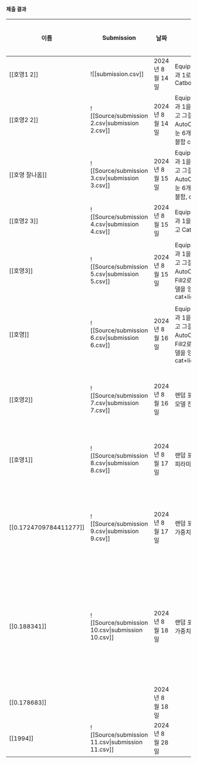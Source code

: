 #### 제출 결과
|이름|Submission|날짜|모델|전처리|점수|최종 Train 칼럼 수|코드|
|---|---|---|---|---|---|---|---|
|[[호영1 2]]|![[submission.csv]]|2024년 8월 14일|Equipment_Dam을 0과 1로 나누고 Catboost+LightGBM|기존 전처리+GMES 살리기+언더 샘플|0|46|![[practice3.ipynb]]|
|[[호영2 2]]|![[Source/submission 2.csv\|submission 2.csv]]|2024년 8월 14일|Equipment_Dam을 0과 1을 기준으로 나누고 그걸 다시 Dam, AutoClave, Fill로 나눈 6개의 모델을 앙상블함 cat+light|기존의 전처리에 Fill1과 2를 합쳤음|0.14846|45|![[practice4.ipynb]]|
|[[호영 잘나옴]]|![[Source/submission 3.csv\|submission 3.csv]]|2024년 8월 15일|Equipment_Dam을 0과 1을 기준으로 나누고 그걸 다시 Dam, AutoClave, Fill로 나눈 6개의 모델을 앙상블함, cat+light|기본 칼럼 46개에서 상관계수 절대값 상위 20개만 추출|0.1536|20|![[Source/practice4 2.ipynb\|practice4 2.ipynb]]|
|[[호영2 3]]|![[Source/submission 4.csv\|submission 4.csv]]|2024년 8월 15일|Equipment_Dam을 0과 1을 기준으로 나누고 Cat+light|상관관계 절대값 기준 상위 칼럼 20개로 만들어서 전처리 진행|0.13508|20|![[Fill1.ipynb]]|
|[[호영3]]|![[Source/submission 5.csv\|submission 5.csv]]|2024년 8월 15일|Equipment_Dam을 0과 1을 기준으로 나누고 그걸 다시 Dam, AutoClave, Fill1과 Fill2로 나눈 8개의 모델을 앙상블함, cat+light|상관 관계 기준 top 20 정도를 전처리 후 나머지 칼럼들을 살려서 진행|0.1509627727856226|52|![[Source/Fill1 2.ipynb\|Fill1 2.ipynb]]|
|[[호영]]|![[Source/submission 6.csv\|submission 6.csv]]|2024년 8월 16일|Equipment_Dam을 0과 1을 기준으로 나누고 그걸 다시 Dam, AutoClave, Fill1과 Fill2로 나눈 8개의 모델을 앙상블함, cat+light|Equipment_Fill1  <br>PalletID Collect Result_Fill1  <br>Production Qty Collect Result_Fill1 살리고 전체적인 전처리 추가|0.14937965260545907|58|![[f1_feature.ipynb]]|
|[[호영2]]|![[Source/submission 7.csv\|submission 7.csv]]|2024년 8월 16일|랜덤 포레스트로 8개 모델 진행|Equipment_Fill1  <br>PalletID Collect Result_Fill1  <br>Production Qty Collect Result_Fill1 살리고 전체적인 전처리 추가|0.1531506075162475|55|![[Source/f1_feature 2.ipynb\|f1_feature 2.ipynb]]|
|[[호영1]]|![[Source/submission 8.csv\|submission 8.csv]]|2024년 8월 17일|랜덤 포레스트+하이퍼피라미터|Circle Line 제거, Head Normal 스테이지끼리 평균, Cure Start에서 End까지 좌표 변화량|0.15072622636338723|61|![[Stage_copy.ipynb]]|
|[[0.1724709784411277]]|![[Source/submission 9.csv\|submission 9.csv]]|2024년 8월 17일|랜덤 포레스트 모델에 가중치 추가|비대칭성 큰 피처 목록 정규화 처리+ Circle Line 제거, Head Normal 스테이지끼리 평균, Cure Start에서 End까지 좌표 변화량+pca 적용|0.1724709784411277|22|![[Source/Stage_copy 2.ipynb\|Stage_copy 2.ipynb]]|
|[[0.188341]]|![[Source/submission 10.csv\|submission 10.csv]]|2024년 8월 18일|랜덤 포레스트 모델에 가중치 추가|비대칭성 큰 피처 목록 정규화 처리+ Circle Line 제거, Head Normal 스테이지끼리 평균, Cure Start에서 End까지 좌표 변화량+@+상관계수 상위 40위까지만 추출후 pca 적용해서 칼럼 18개만 남김|0.188341|18|![[1883.ipynb]]|
|[[0.178683]]||2024년 8월 18일|||0.178683|18||
|[[1994]]|![[Source/submission 11.csv\|submission 11.csv]]|2024년 8월 28일|||1994|||